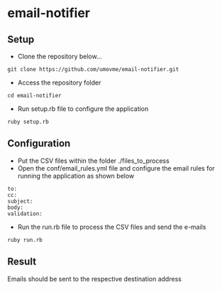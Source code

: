 # email-notifier

Setup
-------------
* Clone the repository below...
```
git clone https://github.com/umovme/email-notifier.git
```
* Access the repository folder
```
cd email-notifier
```
* Run setup.rb file to configure the application
```
ruby setup.rb
```

Configuration
-------------
* Put the CSV files within the folder ./files_to_process 
* Open the conf/email_rules.yml file and configure the email rules for running the application as shown below 

```
to: 
cc: 
subject:
body:
validation:
```

* Run the run.rb file to process the CSV files and send the e-mails
```
ruby run.rb
```

Result
-------------
Emails should be sent to the respective destination address